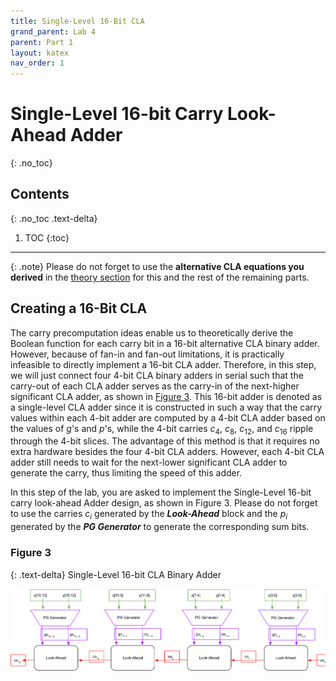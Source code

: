 ```yaml
---
title: Single-Level 16-Bit CLA
grand_parent: Lab 4
parent: Part 1
layout: katex
nav_order: 1
---
```


# Single-Level 16-bit Carry Look-Ahead Adder
{: .no_toc}

## Contents
{: .no_toc .text-delta}

1. TOC
{:toc}

---

{: .note}
Please do not forget to use the **alternative CLA equations you derived** in the [theory section](https://cse140l.github.io/fa24-labs/docs/lab4/cla) for this and the rest of the remaining parts.

## Creating a 16-Bit CLA

The carry precomputation ideas enable us to theoretically derive the Boolean function for each carry bit in a 16-bit alternative CLA binary adder.
However, because of fan-in and fan-out limitations, it is practically infeasible to directly implement a 16-bit CLA adder.
Therefore, in this step, we will just connect four 4-bit CLA binary adders in serial such that the carry-out of each CLA adder serves as the carry-in of the next-higher significant CLA adder, as shown in [Figure 3](#figure-3).
This 16-bit adder is denoted as a single-level CLA adder since it is constructed in such a way that the carry values within each 4-bit adder are computed by a 4-bit CLA adder based on the values of $g$'s and $p$'s, while the 4-bit carries $c_4$, $c_8$, $c_{12}$, and $c_{16}$ ripple through the 4-bit slices.
The advantage of this method is that it requires no extra hardware besides the four 4-bit CLA adders.
However, each 4-bit CLA adder still needs to wait for the next-lower significant CLA adder to generate the carry, thus limiting the speed of this adder.

In this step of the lab, you are asked to implement the Single-Level 16-bit carry look-ahead Adder design, as shown in Figure 3.
Please do not forget to use the carries $c_i$ generated by the ***Look-Ahead*** block and the $p_i$ generated by the ***PG Generator*** to generate the corresponding sum bits.

### Figure 3

{: .text-delta}
Single-Level 16-bit CLA Binary Adder

![](../../../assets/lab4/fig3.png)

